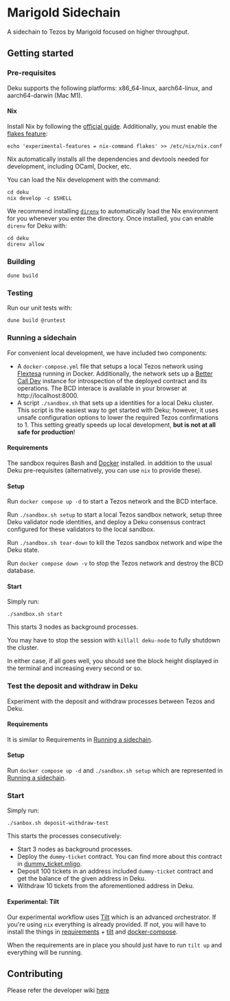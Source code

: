 # Marigold Sidechain

A sidechain to Tezos by Marigold focused on higher throughput.

## Getting started

### Pre-requisites

Deku supports the following platforms: x86_64-linux, aarch64-linux, and
aarch64-darwin (Mac M1).

#### Nix

Install Nix by following the [official guide](https://nixos.org/download.html).
Additionally, you must enable the [flakes feature](https://nixos.wiki/wiki/Flakes):
```shell
echo 'experimental-features = nix-command flakes' >> /etc/nix/nix.conf
```

Nix automatically installs all the dependencies and devtools needed for development,
including OCaml, Docker, etc.

You can load the Nix development with the command:
```shell
cd deku
nix develop -c $SHELL
```

We recommend installing [`direnv`](https://direnv.net/) to automatically load the
Nix environment for you whenever you enter the directory. Once installed, you can
enable `direnv` for Deku with:
```shell
cd deku
direnv allow
```

### Building

```shell
dune build
```

### Testing

Run our unit tests with:
```shell
dune build @runtest
```
### Running a sidechain

For convenient local development, we have included two components:

- A `docker-compose.yml` file that setups a local Tezos network
  using [Flextesa](https://tezos.gitlab.io/flextesa/) running in Docker.
  Additionally, the network sets up a [Better Call Dev](https://github.com/baking-bad/bcdhub) instance
  for introspection of the deployed contract and its operations. The BCD interace is available in
  your browser at http://localhost:8000.
- A script `./sandbox.sh` that sets up a identities for a local Deku cluster.
  This script is the easiest way to get started with Deku; however, it uses unsafe
  configuration options to lower the required Tezos confirmations to 1. This setting greatly
  speeds up local development, **but is not at all safe for production**!

#### Requirements

The sandbox requires Bash and [Docker](https://docs.docker.com/get-docker/) installed.
in addition to the usual Deku pre-requisites (alternatively, you can use `nix` to provide these).

#### Setup

Run `docker compose up -d` to start a Tezos network and the BCD interface.

Run `./sandbox.sh setup` to start a local Tezos sandbox network, setup three Deku validator node identities, and deploy
a Deku consensus contract configured for these validators to the local sandbox.

Run `./sandbox.sh tear-down` to kill the Tezos sandbox network and wipe the Deku state.

Run `docker compose down -v` to stop the Tezos network and destroy the BCD database.

#### Start

Simply run:

```shell
./sandbox.sh start
```

This starts 3 nodes as background processes.

You may have to stop the session with `killall deku-node` to fully shutdown the cluster.

In either case, if all goes well, you should see the block height displayed in the terminal and increasing every second or so.

### Test the deposit and withdraw in Deku

Experiment with the deposit and withdraw processes between Tezos and Deku. 

#### Requirements

It is similar to Requirements in [Running a sidechain](#running-a-sidechain).

#### Setup

Run `docker compose up -d` and `./sandbox.sh setup` which are represented in [Running a sidechain](#running-a-sidechain).

### Start

Simply run:
```
./sanbox.sh deposit-withdraw-test
```

This starts the processes consecutively:

- Start 3 nodes as background processes.
- Deploy the `dummy-ticket` contract. You can find more about this contract in [dummy_ticket.mligo](dummy_ticket.mligo).
- Deposit 100 tickets in an address included `dummy-ticket` contract and get the balance of the given address in Deku.
- Withdraw 10 tickets from the aforementioned address in Deku.

#### Experimental: Tilt

Our experimental workflow uses [Tilt](https://tilt.dev) which is an advanced orchestrator. If you're using `nix` everything is already provided. If not, you will have to install the things in [requirements](#requirements) + [tilt](https://docs.tilt.dev/install.html) and [docker-compose](https://docs.docker.com/compose/install/).

When the requirements are in place you should just have to run `tilt up` and everything will be running.

## Contributing

Please refer the developer wiki [here](https://github.com/marigold-dev/sidechain/wiki)
